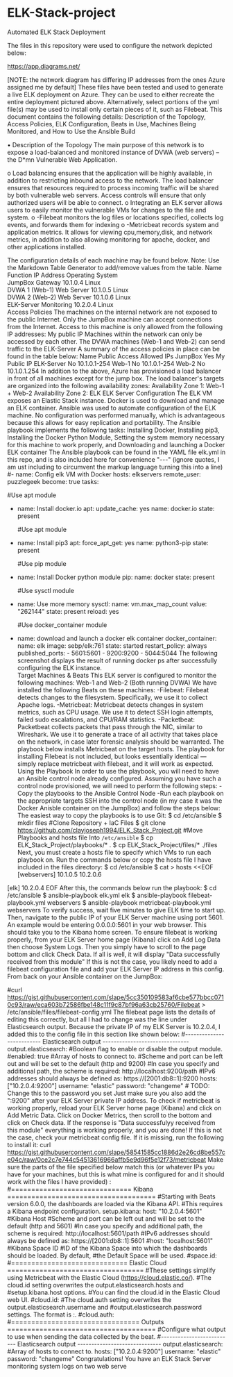 # ELK-Stack-project
Automated ELK Stack Deployment

The files in this repository were used to configure the network depicted below: 

https://app.diagrams.net/

 

[NOTE: the network diagram has differing IP addresses from the ones Azure assigned me by default]
These files have been tested and used to generate a live ELK deployment on Azure. They can be used to either recreate the entire deployment pictured above. Alternatively, select portions of the yml file(s) may be used to install only certain pieces of it, such as Filebeat.
This document contains the following details: Description of the Topology, Access Policies, ELK Configuration, Beats in Use, Machines Being Monitored, and How to Use the Ansible Build


•	Description of the Topology
The main purpose of this network is to expose a load-balanced and monitored instance of DVWA (web servers) – the D*mn Vulnerable Web Application.

o	Load balancing ensures that the application will be highly available, in addition to restricting inbound access to the network. The load balancer ensures that resources required to process incoming traffic will be shared by both vulnerable web servers. Access controls will ensure that only authorized users will be able to connect.
o	Integrating an ELK server allows users to easily monitor the vulnerable VMs for changes to the file and system.
o	-Filebeat monitors the log files or locations specified, collects log events, and forwards them for indexing
o	-Metricbeat records system and application metrics. It allows for viewing cpu,memory,disk, and network metrics, in addition to also allowing monitoring for apache, docker, and other applications installed.


The configuration details of each machine may be found below. Note: Use the Markdown Table Generator to add/remove values from the table.
Name	Function	IP Address	Operating System	
JumpBox	Gateway	10.1.0.4	Linux	
DVWA 1 (Web-1)	Web Server	10.1.0.5	Linux	
DVWA 2 (Web-2)	Web Server	10.1.0.6	Linux	
ELK-Server	Monitoring	10.2.0.4	Linux	
Access Policies
The machines on the internal network are not exposed to the public Internet.
Only the JumpBox machine can accept connections from the Internet. Access to this machine is only allowed from the following IP addresses: My public IP
Machines within the network can only be accessed by each other. The DVWA machines (Web-1 and Web-2) can send traffic to the ELK-Server
A summary of the access policies in place can be found in the table below:
Name	Public Access	Allowed IPs
JumpBox	Yes	My Public IP
ELK-Server	No	10.1.0.1-254
Web-1	No	10.1.0.1-254
Web-2	No	10.1.0.1.254
In addition to the above, Azure has provisioned a load balancer in front of all machines except for the jump box. The load balancer's targets are organized into the following availability zones:
Availability Zone 1: Web-1 + Web-2 Availability Zone 2: ELK
ELK Server Configuration
The ELK VM exposes an Elastic Stack instance. Docker is used to download and manage an ELK container.
Ansible was used to automate configuration of the ELK machine. No configuration was performed manually, which is advantageous because this allows for easy replication and portability.
The Ansible playbook implements the following tasks: Installing Docker, Installing pip3, Installing the Docker Python Module, Setting the system memory necessary for this machine to work properly, and Downloading and launching a Docker ELK container
The Ansible playbook can be found in the YAML file elk.yml in this repo, and is also included here for convenience
"---" (ignore quotes, I am ust including to circumvent the markup language turning this into a line)
#- name: Config elk VM with Docker
 hosts: elkservers
 remote_user: puzzlegeek
 become: true
 tasks:

   #Use apt module
  - name: Install docker.io
    apt:
      update_cache: yes
      name: docker.io
      state: present
    
    #Use apt module
  - name: Install pip3
    apt:
      force_apt_get: yes
      name: python3-pip
      state: present

    #Use pip module
  - name: Install Docker python module
    pip:
      name: docker
      state: present

    #Use sysctl module
  - name: Use more memory
    sysctl:
      name: vm.max_map_count
      value: "262144"
      state: present
      reload: yes

    #Use docker_container module
  - name: download and launch a docker elk container
    docker_container:
      name: elk
      image: sebp/elk:761
      state: started
      restart_policy: always
      published_ports:
        - 5601:5601
        - 9200:9200
        - 5044:5044
The following screenshot displays the result of running docker ps after successfully configuring the ELK instance.  
Target Machines & Beats
This ELK server is configured to monitor the following machines: Web-1 and Web-2 (Both running DVWA)
We have installed the following Beats on these machines: -Filebeat: Filebeat detects changes to the filesystem. Specifically, we use it to collect Apache logs. -Metricbeat: Metricbeat detects changes in system metrics, such as CPU usage. We use it to detect SSH login attempts, failed sudo escalations, and CPU/RAM statistics. -Packetbeat: Packetbeat collects packets that pass through the NIC, similar to Wireshark. We use it to generate a trace of all activity that takes place on the network, in case later forensic analysis should be warranted.
The playbook below installs Metricbeat on the target hosts. The playbook for installing Filebeat is not included, but looks essentially identical — simply replace metricbeat with filebeat, and it will work as expected.
Using the Playbook
In order to use the playbook, you will need to have an Ansible control node already configured. Assuming you have such a control node provisioned, we will need to perform the following steps: -Copy the playbooks to the Ansible Control Node -Run each playbook on the appropriate targets
SSH into the control node (in my case it was the Docker Anisble container on the JumpBox) and follow the steps below:
The easiest way to copy the playbooks is to use Git:
$ cd /etc/ansible
$ mkdir files
#Clone Repository + IaC Files
$ git clone https://github.com/clayjoseph1994/ELK_Stack_Project.git
#Move Playbooks and hosts file Into `/etc/ansible`
$ cp ELK_Stack_Project/playbooks/* .
$ cp ELK_Stack_Project/files/* ./files
Next, you must create a hosts file to specify which VMs to run each playbook on. Run the commands below or copy the hosts file I have included in the files directory:
$ cd /etc/ansible
$ cat > hosts <<EOF
[webservers]
10.1.0.5
10.2.0.6

[elk]
10.2.0.4
EOF
After this, the commands below run the playbook:
$ cd /etc/ansible
$ ansible-playbook elk.yml elk
$ ansible-playbook filebeat-playbook.yml webservers
$ ansible-playbook metricbeat-playbook.yml webservers
To verify success, wait five minutes to give ELK time to start up.
Then, navigate to the public IP of your ELK Server machine using port 5601. An example would be entering 0.0.0.0:5601 in your web browser. This should take you to the Kibana home screen.
To ensure filebeat is working properly, from your ELK Server home page (Kibana) click on Add Log Data then choose System Logs. Then you simply have to scroll to the page bottom and click Check Data. If all is well, it will display "Data successfully received from this module"
If this is not the case, you likely need to add a filebeat configuration file and add your ELK Server IP address in this config.
From back on your Ansible container on the JumpBox:

 

 

 
#curl https://gist.githubusercontent.com/slape/5cc350109583af6cbe577bbcc0710c93/raw/eca603b72586fbe148c11f9c87bf96a63cb25760/Filebeat > /etc/ansible/files/filebeat-config.yml
The filebeat page lists the details of editing this correctly, but all I had to change was the line under Elasticsearch output. Because the private IP of my ELK Server is 10.2.0.4, I added this to the config file in this section like shown below:
#-------------------------- Elasticsearch output ------------------------------- output.elasticsearch: #Boolean flag to enable or disable the output module. #enabled: true
#Array of hosts to connect to. #Scheme and port can be left out and will be set to the default (http and 9200) #In case you specify and additional path, the scheme is required: http://localhost:9200/path #IPv6 addresses should always be defined as: https://[2001:db8::1]:9200 hosts: ["10.2.0.4:9200"] username: "elastic" password: "changeme" # TODO: Change this to the password you set
Just make sure you also add the ":9200" after your ELK Server private IP address.
To check if metricbeat is working properly, reload your ELK Server home page (Kibana) and click on Add Metric Data. Click on Docker Metrics, then scroll to the bottom and click on Check data. If the response is "Data successfulyy received from this module" everything is working properly, and you are done!
If this is not the case, check your metricbeat config file. If it is missing, run the following to install it: curl https://gist.githubusercontent.com/slape/58541585cc1886d2e26cd8be557ce04c/raw/0ce2c7e744c54513616966affb5e9d96f5e12f73/metricbeat
Make sure the parts of the file specified below match this (or whatever IPs you have for your machines, but this is what mine is configured for and it should work with the files I have provided) : #============================== Kibana =====================================
#Starting with Beats version 6.0.0, the dashboards are loaded via the Kibana API. #This requires a Kibana endpoint configuration. setup.kibana: host: "10.2.0.4:5601"
#Kibana Host #Scheme and port can be left out and will be set to the default (http and 5601) #In case you specify and additional path, the scheme is required: http://localhost:5601/path #IPv6 addresses should always be defined as: https://[2001:db8::1]:5601 #host: "localhost:5601"
#Kibana Space ID #ID of the Kibana Space into which the dashboards should be loaded. By default, #the Default Space will be used. #space.id:
#============================= Elastic Cloud ==================================
#These settings simplify using Metricbeat with the Elastic Cloud (https://cloud.elastic.co/).
#The cloud.id setting overwrites the output.elasticsearch.hosts and #setup.kibana.host options. #You can find the cloud.id in the Elastic Cloud web UI. #cloud.id:
#The cloud.auth setting overwrites the output.elasticsearch.username and #output.elasticsearch.password settings. The format is <user>:<pass>. #cloud.auth:
#================================ Outputs =====================================
#Configure what output to use when sending the data collected by the beat.
#-------------------------- Elasticsearch output ------------------------------ output.elasticsearch: #Array of hosts to connect to. hosts: ["10.2.0.4:9200"] username: "elastic" password: "changeme"
Congratulations! You have an ELK Stack Server monitoring system logs on two web serve

 

 
